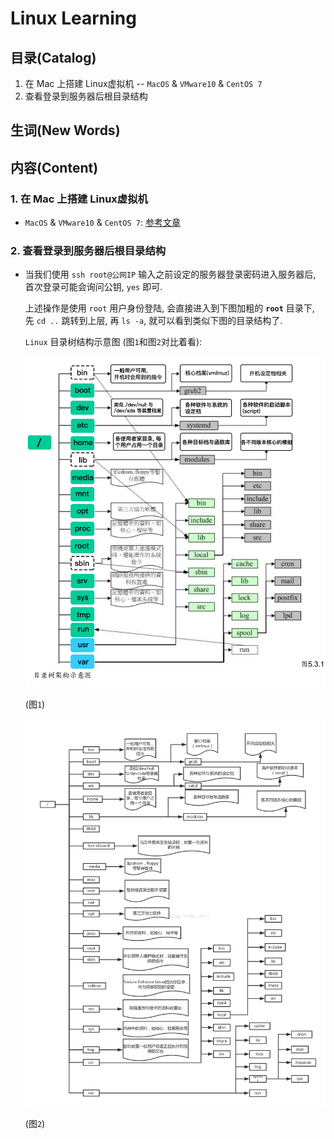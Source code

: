 # Linux Learning

## 目录(Catalog)
1. 在 Mac 上搭建 Linux虚拟机 -- `MacOS` & `VMware10` & `CentOS 7`
2. 查看登录到服务器后根目录结构

## 生词(New Words)



## 内容(Content)
### 1. 在 Mac 上搭建 Linux虚拟机 
- `MacOS` & `VMware10` & `CentOS 7`: 
  [参考文章](https://blog.csdn.net/Nicolelovesmath/article/details/82716412)


### 2. 查看登录到服务器后根目录结构
- 当我们使用 `ssh root@公网IP` 输入之前设定的服务器登录密码进入服务器后,
  首次登录可能会询问公钥, `yes` 即可.
  
  上述操作是使用 `root` 用户身份登陆, 会直接进入到下图加粗的 **`root`** 目录下,
  先 `cd ..` 跳转到上层, 再 `ls -a`, 就可以看到类似下图的目录结构了.
  
  `Linux` 目录树结构示意图 (图`1`和图`2`对比着看):

  <img src="./linux-images/Linux-directory-tree-structure-1.png">
  
  (图`1`)

  <img src="./linux-images/Linux-directory-tree-structure.png">

  (图`2`)
